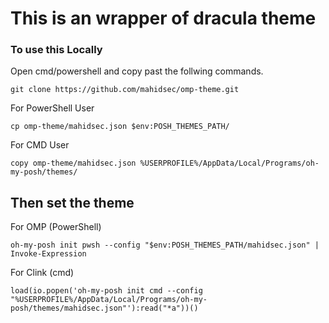 # This is an wrapper of dracula theme

### To use this Locally
Open cmd/powershell and copy past the follwing commands.

```
git clone https://github.com/mahidsec/omp-theme.git
```
For PowerShell User
```
cp omp-theme/mahidsec.json $env:POSH_THEMES_PATH/
```
For CMD User
```
copy omp-theme/mahidsec.json %USERPROFILE%/AppData/Local/Programs/oh-my-posh/themes/
```

## Then set the theme

For OMP (PowerShell)
```
oh-my-posh init pwsh --config "$env:POSH_THEMES_PATH/mahidsec.json" | Invoke-Expression
```


For Clink (cmd)
```
load(io.popen('oh-my-posh init cmd --config "%USERPROFILE%/AppData/Local/Programs/oh-my-posh/themes/mahidsec.json"'):read("*a"))()
```